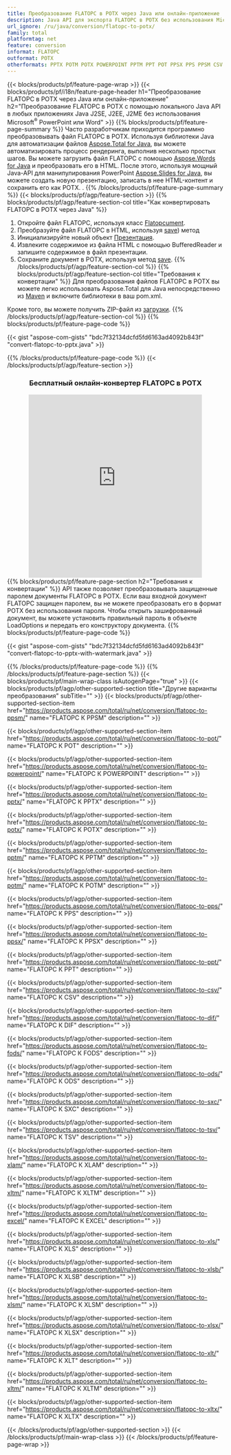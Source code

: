 ```yaml
---
title: Преобразование FLATOPC в POTX через Java или онлайн-приложение
description: Java API для экспорта FLATOPC в POTX без использования Microsoft Word или PowerPoint или онлайн. Быстро протестируйте бесплатный онлайн-конвертер POT в CSV, прежде чем интегрировать код. или с помощью бесплатного онлайн-конвертера
url_ignore: /ru/java/conversion/flatopc-to-potx/
family: total
platformtag: net
feature: conversion
informat: FLATOPC
outformat: POTX
otherformats: PPTX POTM POTX POWERPOINT PPTM PPT POT PPSX PPS PPSM CSV DIF FODS ODS SXC TSV XLAM XLTM EXCEL XLS XLSB XLSM XLSX XLT XLTM XLTX
---
```

{{< blocks/products/pf/feature-page-wrap >}}
{{< blocks/products/pf/i18n/feature-page-header h1="Преобразование FLATOPC в POTX через Java или онлайн-приложение" h2="Преобразование FLATOPC в POTX с помощью локального Java API в любых приложениях Java J2SE, J2EE, J2ME без использования Microsoft<sup>&reg;</sup> PowerPoint или Word" >}}
{{% blocks/products/pf/feature-page-summary %}}
Часто разработчикам приходится программно преобразовывать файл FLATOPC в POTX. Используя библиотеки Java для автоматизации файлов [Aspose.Total for Java](https://products.aspose.com/total/java/), вы можете автоматизировать процесс рендеринга, выполнив несколько простых шагов. Вы можете загрузить файл FLATOPC с помощью [Aspose.Words for Java](https://products.aspose.com/words/java/) и преобразовать его в HTML. После этого, используя мощный Java-API для манипулирования PowerPoint [Aspose.Slides for Java](https://products.aspose.com/slides/java/), вы можете создать новую презентацию, записать в нее HTML-контент и сохранить его как POTX. .
{{% /blocks/products/pf/feature-page-summary  %}}
{{< blocks/products/pf/agp/feature-section >}}
{{% blocks/products/pf/agp/feature-section-col title="Как конвертировать FLATOPC в POTX через Java" %}}
1. Откройте файл FLATOPC, используя класс [Flatopcument](https://reference.aspose.com/words/java/com.aspose.words/Flatopcument).
2. Преобразуйте файл FLATOPC в HTML, используя [save](https://reference.aspose.com/words/java/com.aspose.words/Flatopcument#save(java.lang.String,com.aspose.words.SaveOptions).)) метод
3. Инициализируйте новый объект [Презентация](https://reference.aspose.com/slides/java/com.aspose.slides/Presentation).
5. Извлеките содержимое из файла HTML с помощью BufferedReader и запишите содержимое в файл презентации.
6. Сохраните документ в POTX, используя метод [save](https://reference.aspose.com/slides/java/com.aspose.slides/Presentation#save-java.io.OutputStream-int-).
{{% /blocks/products/pf/agp/feature-section-col %}}
{{% blocks/products/pf/agp/feature-section-col title="Требования к конвертации" %}}
Для преобразования файлов FLATOPC в POTX вы можете легко использовать Aspose.Total для Java непосредственно из [Maven](https://releases.aspose.com/total/java/) и включите библиотеки в ваш pom.xml.

Кроме того, вы можете получить ZIP-файл из [загрузки](https://releases.aspose.com/total/java).
{{% /blocks/products/pf/agp/feature-section-col %}}
{{% blocks/products/pf/feature-page-code %}}

{{< gist "aspose-com-gists" "bdc7f32134dcfd5fd6163ad4092b843f" "convert-flatopc-to-pptx.java" >}}


{{% /blocks/products/pf/feature-page-code %}}
{{< /blocks/products/pf/agp/feature-section >}}
<div class="container-fluid agp-content bg-white aboutfile box-1 vh100 section nopbtm">
<div class=container>
<div class=row>
<div class="demobox tc col-md-12 padding-0" align="center">

<h3>Бесплатный онлайн-конвертер FLATOPC в POTX</h3>

<iframe style="border: none; height: 426px;" scrolling="no" src="https://total-conversion-app-65z5r2lp.qa.k8s.dynabic.com/?to=potx&from=flatopc" id="child-iframe" width="80%"></iframe>

</div></div>
</div></div>
{{% blocks/products/pf/feature-page-section  h2="Требования к конвертации" %}}
API также позволяет преобразовывать защищенные паролем документы FLATOPC в POTX. Если ваш входной документ FLATOPC защищен паролем, вы не можете преобразовать его в формат POTX без использования пароля. Чтобы открыть зашифрованный документ, вы можете установить правильный пароль в объекте LoadOptions и передать его конструктору документа.  
{{% blocks/products/pf/feature-page-code %}}

{{< gist "aspose-com-gists" "bdc7f32134dcfd5fd6163ad4092b843f" "convert-flatopc-to-pptx-with-watermark.java" >}}

{{% /blocks/products/pf/feature-page-code  %}}
{{% /blocks/products/pf/feature-page-section %}}
{{< blocks/products/pf/main-wrap-class isAutogenPage="true" >}}
{{< blocks/products/pf/agp/other-supported-section title="Другие варианты преобразования" subTitle="" >}}
{{< blocks/products/pf/agp/other-supported-section-item href="https://products.aspose.com/total/ru/net/conversion/flatopc-to-ppsm/" name="FLATOPC К PPSM" description="" >}}

{{< blocks/products/pf/agp/other-supported-section-item href="https://products.aspose.com/total/ru/net/conversion/flatopc-to-pot/" name="FLATOPC К POT" description="" >}}

{{< blocks/products/pf/agp/other-supported-section-item href="https://products.aspose.com/total/ru/net/conversion/flatopc-to-powerpoint/" name="FLATOPC К POWERPOINT" description="" >}}

{{< blocks/products/pf/agp/other-supported-section-item href="https://products.aspose.com/total/ru/net/conversion/flatopc-to-pptx/" name="FLATOPC К PPTX" description="" >}}

{{< blocks/products/pf/agp/other-supported-section-item href="https://products.aspose.com/total/ru/net/conversion/flatopc-to-potx/" name="FLATOPC К POTX" description="" >}}

{{< blocks/products/pf/agp/other-supported-section-item href="https://products.aspose.com/total/ru/net/conversion/flatopc-to-pptm/" name="FLATOPC К PPTM" description="" >}}

{{< blocks/products/pf/agp/other-supported-section-item href="https://products.aspose.com/total/ru/net/conversion/flatopc-to-potm/" name="FLATOPC К POTM" description="" >}}

{{< blocks/products/pf/agp/other-supported-section-item href="https://products.aspose.com/total/ru/net/conversion/flatopc-to-pps/" name="FLATOPC К PPS" description="" >}}

{{< blocks/products/pf/agp/other-supported-section-item href="https://products.aspose.com/total/ru/net/conversion/flatopc-to-ppsx/" name="FLATOPC К PPSX" description="" >}}

{{< blocks/products/pf/agp/other-supported-section-item href="https://products.aspose.com/total/ru/net/conversion/flatopc-to-ppt/" name="FLATOPC К PPT" description="" >}}

{{< blocks/products/pf/agp/other-supported-section-item href="https://products.aspose.com/total/ru/net/conversion/flatopc-to-csv/" name="FLATOPC К CSV" description="" >}}

{{< blocks/products/pf/agp/other-supported-section-item href="https://products.aspose.com/total/ru/net/conversion/flatopc-to-dif/" name="FLATOPC К DIF" description="" >}}

{{< blocks/products/pf/agp/other-supported-section-item href="https://products.aspose.com/total/ru/net/conversion/flatopc-to-fods/" name="FLATOPC К FODS" description="" >}}

{{< blocks/products/pf/agp/other-supported-section-item href="https://products.aspose.com/total/ru/net/conversion/flatopc-to-ods/" name="FLATOPC К ODS" description="" >}}

{{< blocks/products/pf/agp/other-supported-section-item href="https://products.aspose.com/total/ru/net/conversion/flatopc-to-sxc/" name="FLATOPC К SXC" description="" >}}

{{< blocks/products/pf/agp/other-supported-section-item href="https://products.aspose.com/total/ru/net/conversion/flatopc-to-tsv/" name="FLATOPC К TSV" description="" >}}

{{< blocks/products/pf/agp/other-supported-section-item href="https://products.aspose.com/total/ru/net/conversion/flatopc-to-xlam/" name="FLATOPC К XLAM" description="" >}}

{{< blocks/products/pf/agp/other-supported-section-item href="https://products.aspose.com/total/ru/net/conversion/flatopc-to-xltm/" name="FLATOPC К XLTM" description="" >}}

{{< blocks/products/pf/agp/other-supported-section-item href="https://products.aspose.com/total/ru/net/conversion/flatopc-to-excel/" name="FLATOPC К EXCEL" description="" >}}

{{< blocks/products/pf/agp/other-supported-section-item href="https://products.aspose.com/total/ru/net/conversion/flatopc-to-xls/" name="FLATOPC К XLS" description="" >}}

{{< blocks/products/pf/agp/other-supported-section-item href="https://products.aspose.com/total/ru/net/conversion/flatopc-to-xlsb/" name="FLATOPC К XLSB" description="" >}}

{{< blocks/products/pf/agp/other-supported-section-item href="https://products.aspose.com/total/ru/net/conversion/flatopc-to-xlsm/" name="FLATOPC К XLSM" description="" >}}

{{< blocks/products/pf/agp/other-supported-section-item href="https://products.aspose.com/total/ru/net/conversion/flatopc-to-xlsx/" name="FLATOPC К XLSX" description="" >}}

{{< blocks/products/pf/agp/other-supported-section-item href="https://products.aspose.com/total/ru/net/conversion/flatopc-to-xlt/" name="FLATOPC К XLT" description="" >}}

{{< blocks/products/pf/agp/other-supported-section-item href="https://products.aspose.com/total/ru/net/conversion/flatopc-to-xltm/" name="FLATOPC К XLTM" description="" >}}

{{< blocks/products/pf/agp/other-supported-section-item href="https://products.aspose.com/total/ru/net/conversion/flatopc-to-xltx/" name="FLATOPC К XLTX" description="" >}}


{{< /blocks/products/pf/agp/other-supported-section >}}
{{< /blocks/products/pf/main-wrap-class >}}
{{< /blocks/products/pf/feature-page-wrap >}}